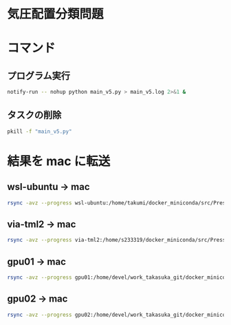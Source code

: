 # 気圧配置分類問題

# コマンド

## プログラム実行

```bash
notify-run -- nohup python main_v5.py > main_v5.log 2>&1 &
```

## タスクの削除

```bash
pkill -f "main_v5.py"
```

# 結果を mac に転送

## wsl-ubuntu → mac

```bash
rsync -avz --progress wsl-ubuntu:/home/takumi/docker_miniconda/src/PressurePattern/results_v5 /Users/takumi0616/Develop/docker_miniconda/src/PressurePattern/result_wsl-ubuntu
```

## via-tml2 → mac

```bash
rsync -avz --progress via-tml2:/home/s233319/docker_miniconda/src/PressurePattern/results_v5 /Users/takumi0616/Develop/docker_miniconda/src/PressurePattern/result_via-tml2
```

## gpu01 → mac

```bash
rsync -avz --progress gpu01:/home/devel/work_takasuka_git/docker_miniconda/src/PressurePattern/results_v5_iter10000_batch256_seed8 /Users/takumi0616/Develop/docker_miniconda/src/PressurePattern/result_gpu01
```

## gpu02 → mac

```bash
rsync -avz --progress gpu02:/home/devel/work_takasuka_git/docker_miniconda/src/PressurePattern/results_v5 /Users/takumi0616/Develop/docker_miniconda/src/PressurePattern/result_gpu02
```
